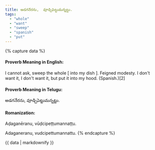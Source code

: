 ```yaml
---
title: అడగనేరను,  వూడ్చిపెట్టుమన్నట్టు.
tags:
  - "whole"
  - "want"
  - "sweep"
  - "spanish"
  - "put"
---
```


{% capture data %}
#### Proverb Meaning in English:
I cannot ask, sweep the whole [ into my dish ].
Feigned modesty.
I don't want it, I don't want it, but put it into my hood. (Spanish.)[2]

#### Proverb Meaning in Telugu:
అడగనేరను,  వూడ్చిపెట్టుమన్నట్టు.

#### Romanization:
Aḍaganēranu,  vūḍcipeṭṭumannaṭṭu.

Adaganeranu,  vudcipettumannattu.
{% endcapture %}

{{ data | markdownify }}

